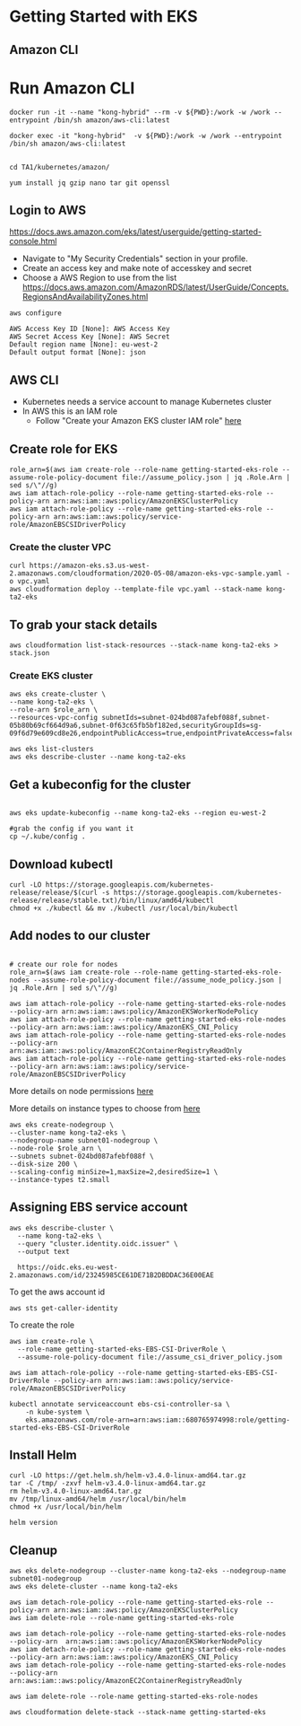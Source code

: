 # Getting Started with EKS

## Amazon CLI

# Run Amazon CLI
```
docker run -it --name "kong-hybrid" --rm -v ${PWD}:/work -w /work --entrypoint /bin/sh amazon/aws-cli:latest

docker exec -it "kong-hybrid"  -v ${PWD}:/work -w /work --entrypoint /bin/sh amazon/aws-cli:latest


cd TA1/kubernetes/amazon/

yum install jq gzip nano tar git openssl
```
## Login to AWS

https://docs.aws.amazon.com/eks/latest/userguide/getting-started-console.html


- Navigate to "My Security Credentials" section in your profile. 
- Create an access key and make note of accesskey and secret
- Choose a AWS Region to use from the list
https://docs.aws.amazon.com/AmazonRDS/latest/UserGuide/Concepts.RegionsAndAvailabilityZones.html

```
aws configure

AWS Access Key ID [None]: AWS Access Key
AWS Secret Access Key [None]: AWS Secret
Default region name [None]: eu-west-2
Default output format [None]: json

```

## AWS CLI

- Kubernetes needs a service account to manage Kubernetes cluster 
- In AWS this is an IAM role 
    - Follow "Create your Amazon EKS cluster IAM role" [here](https://docs.aws.amazon.com/eks/latest/userguide/getting-started-console.html) 



## Create role for EKS
```
role_arn=$(aws iam create-role --role-name getting-started-eks-role --assume-role-policy-document file://assume_policy.json | jq .Role.Arn | sed s/\"//g)
aws iam attach-role-policy --role-name getting-started-eks-role --policy-arn arn:aws:iam::aws:policy/AmazonEKSClusterPolicy
aws iam attach-role-policy --role-name getting-started-eks-role --policy-arn arn:aws:iam::aws:policy/service-role/AmazonEBSCSIDriverPolicy

```
### Create the cluster VPC
```
curl https://amazon-eks.s3.us-west-2.amazonaws.com/cloudformation/2020-05-08/amazon-eks-vpc-sample.yaml -o vpc.yaml
aws cloudformation deploy --template-file vpc.yaml --stack-name kong-ta2-eks
```
## To grab your stack details 
```
aws cloudformation list-stack-resources --stack-name kong-ta2-eks > stack.json
```
### Create EKS cluster
```
aws eks create-cluster \
--name kong-ta2-eks \
--role-arn $role_arn \
--resources-vpc-config subnetIds=subnet-024bd087afebf088f,subnet-05b80b69cf664d9a6,subnet-0f63c65fb5bf182ed,securityGroupIds=sg-09f6d79e609cd8e26,endpointPublicAccess=true,endpointPrivateAccess=false

aws eks list-clusters
aws eks describe-cluster --name kong-ta2-eks
```
## Get a kubeconfig for the cluster

```

aws eks update-kubeconfig --name kong-ta2-eks --region eu-west-2

#grab the config if you want it
cp ~/.kube/config .
```

## Download kubectl

```
curl -LO https://storage.googleapis.com/kubernetes-release/release/$(curl -s https://storage.googleapis.com/kubernetes-release/release/stable.txt)/bin/linux/amd64/kubectl
chmod +x ./kubectl && mv ./kubectl /usr/local/bin/kubectl

```
## Add nodes to our cluster

```

# create our role for nodes
role_arn=$(aws iam create-role --role-name getting-started-eks-role-nodes --assume-role-policy-document file://assume_node_policy.json | jq .Role.Arn | sed s/\"//g)

aws iam attach-role-policy --role-name getting-started-eks-role-nodes --policy-arn arn:aws:iam::aws:policy/AmazonEKSWorkerNodePolicy
aws iam attach-role-policy --role-name getting-started-eks-role-nodes --policy-arn arn:aws:iam::aws:policy/AmazonEKS_CNI_Policy
aws iam attach-role-policy --role-name getting-started-eks-role-nodes --policy-arn arn:aws:iam::aws:policy/AmazonEC2ContainerRegistryReadOnly
aws iam attach-role-policy --role-name getting-started-eks-role-nodes --policy-arn arn:aws:iam::aws:policy/service-role/AmazonEBSCSIDriverPolicy

```
More details on node permissions [here](https://docs.aws.amazon.com/eks/latest/userguide/worker_node_IAM_role.html)


More details on instance types to choose from [here](https://aws.amazon.com/ec2/instance-types/)

```
aws eks create-nodegroup \
--cluster-name kong-ta2-eks \
--nodegroup-name subnet01-nodegroup \
--node-role $role_arn \
--subnets subnet-024bd087afebf088f \
--disk-size 200 \
--scaling-config minSize=1,maxSize=2,desiredSize=1 \
--instance-types t2.small
```

## Assigning EBS service account
```
aws eks describe-cluster \
  --name kong-ta2-eks \
  --query "cluster.identity.oidc.issuer" \
  --output text

  https://oidc.eks.eu-west-2.amazonaws.com/id/23245985CE61DE71B2DBDDAC36E00EAE
```

To get the aws account id

```
aws sts get-caller-identity
```
To create the role

```
aws iam create-role \
  --role-name getting-started-eks-EBS-CSI-DriverRole \
  --assume-role-policy-document file://assume_csi_driver_policy.jsom

aws iam attach-role-policy --role-name getting-started-eks-EBS-CSI-DriverRole --policy-arn arn:aws:iam::aws:policy/service-role/AmazonEBSCSIDriverPolicy

kubectl annotate serviceaccount ebs-csi-controller-sa \
    -n kube-system \
    eks.amazonaws.com/role-arn=arn:aws:iam::680765974998:role/getting-started-eks-EBS-CSI-DriverRole

```

## Install Helm

```
curl -LO https://get.helm.sh/helm-v3.4.0-linux-amd64.tar.gz
tar -C /tmp/ -zxvf helm-v3.4.0-linux-amd64.tar.gz
rm helm-v3.4.0-linux-amd64.tar.gz
mv /tmp/linux-amd64/helm /usr/local/bin/helm
chmod +x /usr/local/bin/helm

helm version
```

## Cleanup
```
aws eks delete-nodegroup --cluster-name kong-ta2-eks --nodegroup-name subnet01-nodegroup
aws eks delete-cluster --name kong-ta2-eks

aws iam detach-role-policy --role-name getting-started-eks-role --policy-arn arn:aws:iam::aws:policy/AmazonEKSClusterPolicy
aws iam delete-role --role-name getting-started-eks-role

aws iam detach-role-policy --role-name getting-started-eks-role-nodes --policy-arn  arn:aws:iam::aws:policy/AmazonEKSWorkerNodePolicy
aws iam detach-role-policy --role-name getting-started-eks-role-nodes --policy-arn arn:aws:iam::aws:policy/AmazonEKS_CNI_Policy
aws iam detach-role-policy --role-name getting-started-eks-role-nodes --policy-arn arn:aws:iam::aws:policy/AmazonEC2ContainerRegistryReadOnly

aws iam delete-role --role-name getting-started-eks-role-nodes

aws cloudformation delete-stack --stack-name getting-started-eks
```